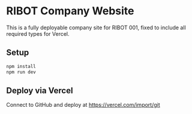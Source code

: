 # RIBOT Company Website

This is a fully deployable company site for RIBOT 001, fixed to include all required types for Vercel.

## Setup
```bash
npm install
npm run dev
```

## Deploy via Vercel
Connect to GitHub and deploy at https://vercel.com/import/git
